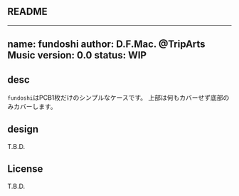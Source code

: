 ## README

---
name: fundoshi
author: D.F.Mac. @TripArts Music
version: 0.0
status: WIP
---


## desc

`fundoshi`はPCB1枚だけのシンプルなケースです。
上部は何もカバーせず底部のみカバーします。

## design

T.B.D.

## License

T.B.D.




